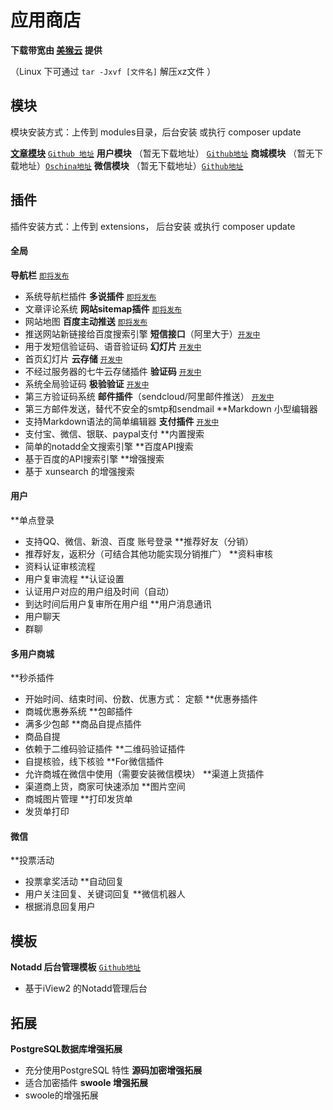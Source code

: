 # 应用商店

**下载带宽由 [美猴云](http://www.meihouyun.com/) 提供**

（Linux 下可通过 `tar -Jxvf [文件名]` 解压xz文件  ）

## 模块

模块安装方式：上传到 modules目录，后台安装 或执行 composer update

**[文章模块](https://pkg.notadd.com/Atlantia/modules/content/content_0.3.21.tar.xz)**  [`Github 地址`](https://github.com/notadd/content)
**用户模块** （暂无下载地址） [`Github地址`](https://github.com/notadd/member)
**商城模块** （暂无下载地址）[`Oschina地址`](https://git.oschina.net/meilande/ecommerce)
**微信模块** （暂无下载地址）[`Github地址`](https://github.com/notadd/wechat)

## 插件

插件安装方式：上传到 extensions， 后台安装 或执行 composer update


#### 全局

**导航栏** [`即将发布`](#)
 - 系统导航栏插件
**多说插件** [`即将发布`](#)
 - 文章评论系统
**网站sitemap插件** [`即将发布`](#)
 - 网站地图
**百度主动推送** [`即将发布`](#)
 - 推送网站新链接给百度搜索引擎
**短信接口**（阿里大于）[`开发中`](https://www.zybuluo.com/zuohuadong/note/696008)
 - 用于发短信验证码、语音验证码
**幻灯片** [`开发中`](#)
 - 首页幻灯片
**云存储** [`开发中`](#)
 - 不经过服务器的七牛云存储插件
**验证码** [`开发中`](https://www.zybuluo.com/zuohuadong/note/638706)
 - 系统全局验证码
**极验验证** [`开发中`](#)
 - 第三方验证码系统
**邮件插件**（sendcloud/阿里邮件推送） [`开发中`](#)
 - 第三方邮件发送，替代不安全的smtp和sendmail
**Markdown 小型编辑器
 - 支持Markdown语法的简单编辑器
**支付插件** [`开发中`](#)
 - 支付宝、微信、银联、paypal支付
**内置搜索
 - 简单的notadd全文搜索引擎
**百度API搜索
 - 基于百度的API搜索引擎
**增强搜索
 - 基于 xunsearch 的增强搜索

#### 用户

**单点登录
 - 支持QQ、微信、新浪、百度 账号登录 
**推荐好友（分销）
 - 推荐好友，返积分（可结合其他功能实现分销推广）
**资料审核
 - 资料认证审核流程
 - 用户复审流程
**认证设置
 - 认证用户对应的用户组及时间（自动） 
 - 到达时间后用户复审所在用户组
**用户消息通讯
 - 用户聊天
 - 群聊

#### 多用户商城

**秒杀插件
 - 开始时间、结束时间、份数、优惠方式： 定额
**优惠券插件
 - 商城优惠券系统
**包邮插件
 - 满多少包邮
**商品自提点插件
 - 商品自提
 - 依赖于二维码验证插件
**二维码验证插件
 - 自提核验，线下核验
**For微信插件
 - 允许商城在微信中使用（需要安装微信模块）
**渠道上货插件
 - 渠道商上货，商家可快速添加
**图片空间
 - 商城图片管理
**打印发货单
 - 发货单打印



#### 微信

**投票活动
 - 投票拿奖活动
**自动回复
 - 用户关注回复、关键词回复 
**微信机器人
 - 根据消息回复用户


## 模板

**Notadd 后台管理模板** [`Github地址`](https://github.com/notadd/administration)
 - 基于iView2 的Notadd管理后台

## 拓展

**PostgreSQL数据库增强拓展**
 - 充分使用PostgreSQL 特性
**源码加密增强拓展**
 - 适合加密插件
**swoole 增强拓展**
 - swoole的增强拓展 